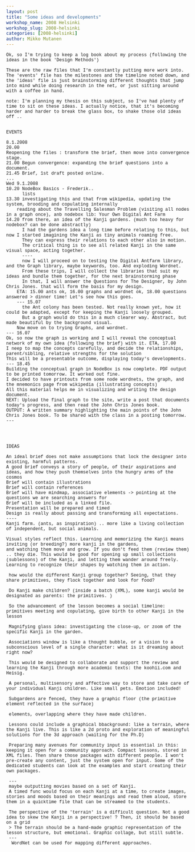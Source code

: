 ```yaml
---
layout: post
title: "Some ideas and developments"
workshop_name: 2008 Helsinki 
workshop_slug: 2008-helsinki
categories: [2008-helsinki]
author: Mikko Mutanen
---
```

<p style="font: normal normal normal 12px/normal Courier; margin: 0px">
Ok, so I'm trying to keep a log book about my process (following the ideas in the book 'Design Methods')
</p>
<p style="font: normal normal normal 12px/normal Courier; margin: 0px">
&nbsp;
</p>
<p style="font: normal normal normal 12px/normal Courier; margin: 0px">
These are the raw files that I'm constantly putting more work into. The 'events' file has the milestones and the timeline noted down, and the 'ideas' file is just brainstorming different thoughts that jump into mind while doing research in the net, or just sitting around with a coffee in hand.
</p>
<p style="font: normal normal normal 12px/normal Courier; margin: 0px">
&nbsp;
</p>
<p style="font: normal normal normal 12px/normal Courier; margin: 0px">
note: I'm planning my thesis on this subject, so I've had plenty of time to sit on these ideas. I actually notice, that it's becoming harder and harder to break the glass box, to shake those old ideas off ..
</p>
<p style="font: normal normal normal 12px/normal Courier; margin: 0px">
&nbsp;
</p>
<p style="font: normal normal normal 12px/normal Courier; margin: 0px">
&nbsp;
</p>
<p style="font: normal normal normal 12px/normal Courier; margin: 0px">
EVENTS
</p>
<p style="font: normal normal normal 12px/normal Courier; min-height: 14px; margin: 0px">
&nbsp;
</p>
<p style="font: normal normal normal 12px/normal Courier; margin: 0px">
8.1.2008
</p>
<p style="font: normal normal normal 12px/normal Courier; margin: 0px">
20.00
</p>
<p style="font: normal normal normal 12px/normal Courier; margin: 0px">
Reopening the files : transform the brief, then move into convergence stage.
</p>
<p style="font: normal normal normal 12px/normal Courier; margin: 0px">
21.00 Begun convergence: expanding the brief questions into a document.
</p>
<p style="font: normal normal normal 12px/normal Courier; margin: 0px">
21.45 Brief, 1st draft posted online.
</p>
<p style="font: normal normal normal 12px/normal Courier; margin: 0px">
...
</p>
<p style="font: normal normal normal 12px/normal Courier; margin: 0px">
Wed 9.1.2008
</p>
<p style="font: normal normal normal 12px/normal Courier; margin: 0px">
10.20 NodeBox Basics - Frederik..
</p>
<p style="font: normal normal normal 12px/normal Courier; margin: 0px">
<span style="white-space: pre" class="Apple-tab-span">		</span>lists 
</p>
<p style="font: normal normal normal 12px/normal Courier; margin: 0px">
13.30 investigating this and that from wikipedia, updating the system, brooding and copulating internally
</p>
<p style="font: normal normal normal 12px/normal Courier; margin: 0px">
<span style="white-space: pre" class="Apple-tab-span">	</span>  reading about the Travelling Salesman Problem (visiting all nodes in a graph once), anb nodebox lib: Your Own Digital Ant Farm
</p>
<p style="font: normal normal normal 12px/normal Courier; margin: 0px">
14.20 from there, an idea of the Kanji gardens. (much too heavy for nodebox? can be done abstractly)
</p>
<p style="font: normal normal normal 12px/normal Courier; margin: 0px">
      I had the gardens idea a long time before relating to this, but now I started imagining the Kanji as tiny animals roaming free.
</p>
<p style="font: normal normal normal 12px/normal Courier; margin: 0px">
      They can express their relations to each other also in motion. 
</p>
<p style="font: normal normal normal 12px/normal Courier; margin: 0px">
      The critical thing is to see all related Kanji in the same visual space, acting together.
</p>
<p style="font: normal normal normal 12px/normal Courier; margin: 0px">
      ----
</p>
<p style="font: normal normal normal 12px/normal Courier; margin: 0px">
      now I will proceed on to testing the Digital Antfarm library, and the Graph library, maybe keywords, too. And exploding Wordnet.
</p>
<p style="font: normal normal normal 12px/normal Courier; margin: 0px">
      From these trips, I will collect the libraries that suit my ideas and bundle them together, for the next brainstorming phase
</p>
<p style="font: normal normal normal 12px/normal Courier; margin: 0px">
      In that, I will answer the Questions for The Designer, by John Chris Jones. that will form the basis for my design.
</p>
<p style="font: normal normal normal 12px/normal Courier; margin: 0px">
<span style="white-space: pre" class="Apple-tab-span">	</span>  ETA: 15.00 ants ok, 16.00 graphs and wordnet ok, 18.00 questions answered &gt; dinner time! Let's see how this goes.
</p>
<p style="font: normal normal normal 12px/normal Courier; margin: 0px">
<span style="white-space: pre" class="Apple-tab-span">	</span>  --- 15.07
</p>
<p style="font: normal normal normal 12px/normal Courier; margin: 0px">
      the Ant colony has been tested. Not really known yet, how it could be adapted, except for keeping the Kanji loosely grouped.
</p>
<p style="font: normal normal normal 12px/normal Courier; margin: 0px">
      But a graph would do this in a much clearer way. Abstract, but made beautiful by the background visual.
</p>
<p style="font: normal normal normal 12px/normal Courier; margin: 0px">
<span style="white-space: pre" class="Apple-tab-span">	</span>  Now move on to trying Graphs, and wordnet.
</p>
<p style="font: normal normal normal 12px/normal Courier; margin: 0px">
--- 16.07
</p>
<p style="font: normal normal normal 12px/normal Courier; margin: 0px">
Ok, so now the graph is working and I will reveal the conceptual network of my own idea (following the brief) with it. ETA, 17.00
</p>
<p style="font: normal normal normal 12px/normal Courier; margin: 0px">
I neep to map the concepts carefully, and decide the relationships, parent/sibling, relative strengths for the solution
</p>
<p style="font: normal normal normal 12px/normal Courier; margin: 0px">
This will be a presentable outcome, displaying today's developments.
</p>
<p style="font: normal normal normal 12px/normal Courier; margin: 0px">
--- 18.45
</p>
<p style="font: normal normal normal 12px/normal Courier; margin: 0px">
Building the conceptual graph in NodeBox is now complete. PDF output to be printed tomorrow. It worked out fine.
</p>
<p style="font: normal normal normal 12px/normal Courier; margin: 0px">
I decided to have printouts from some node wordnets, the graph, and the mnemonics page from wikipedia (illustrating concepts)
</p>
<p style="font: normal normal normal 12px/normal Courier; margin: 0px">
All this material helps me in visualizing and writing the design document.
</p>
<p style="font: normal normal normal 12px/normal Courier; margin: 0px">
NEXT: Upload the final graph to the site, write a post that documents today's progress, and then read the John Chris Jones book.
</p>
<p style="font: normal normal normal 12px/normal Courier; margin: 0px">
OUTPUT: A written summary highlighting the main points of the John Chris Jones book. To be shared with the class in a posting tomorrow.
</p>
<p style="font: normal normal normal 12px/normal Courier; margin: 0px">
---
</p>
<p style="font: normal normal normal 12px/normal Courier; min-height: 14px; margin: 0px">
&nbsp;
</p>
<p style="font: normal normal normal 12px/normal Courier; min-height: 14px; margin: 0px">
&nbsp;
</p>
<p style="font: normal normal normal 12px/normal Courier; min-height: 14px; margin: 0px">
&nbsp;
</p>
<p style="font: normal normal normal 12px/normal Courier; min-height: 14px; margin: 0px">
&nbsp;
</p>
<p style="font: normal normal normal 12px/normal Courier; margin: 0px">
IDEAS
</p>
<p style="font: normal normal normal 12px/normal Courier; margin: 0px">
&nbsp;
</p>
<p style="font: normal normal normal 12px/normal Courier; margin: 0px">
An ideal brief does not make assumptions that lock the designer into existing, harmful patterns.
</p>
<p style="font: normal normal normal 12px/normal Courier; margin: 0px">
A good brief conveys a story of people, of their aspirations and ideas, and how they push themselves into the hungry arms of the cosmos
</p>
<p style="font: normal normal normal 12px/normal Courier; margin: 0px">
Brief will contain illustrations
</p>
<p style="font: normal normal normal 12px/normal Courier; margin: 0px">
Brief will contain references
</p>
<p style="font: normal normal normal 12px/normal Courier; margin: 0px">
Brief will have mindmap, associative elements -&gt; pointing at the questions we are searching answers for
</p>
<p style="font: normal normal normal 12px/normal Courier; margin: 0px">
Brief will be included as a linked file.
</p>
<p style="font: normal normal normal 12px/normal Courier; margin: 0px">
Presentation will be prepared and timed
</p>
<p style="font: normal normal normal 12px/normal Courier; margin: 0px">
Design is really about passing and transforming all expectations.
</p>
<p style="font: normal normal normal 12px/normal Courier; margin: 0px">
----
</p>
<p style="font: normal normal normal 12px/normal Courier; margin: 0px">
Kanji farm. (ants, as inspiration) .. more like a living collection of independent, but social animals.
</p>
<p style="font: normal normal normal 12px/normal Courier; margin: 0px">
&nbsp;
</p>
<p style="font: normal normal normal 12px/normal Courier; margin: 0px">
Visual styles reflect this. Learning and memorizing the Kanji means inviting (or breeding?) more kanji in the gardens,
</p>
<p style="font: normal normal normal 12px/normal Courier; margin: 0px">
and watching them move and grow. If you don't feed them (review them) .. they die. This would be good for opening up small collections (sublessons) of the Kanji, and letting them wander around freely. Learning to recognize their shapes by watching them in action. 
</p>
<p style="font: normal normal normal 12px/normal Courier; margin: 0px">
&nbsp;
</p>
<p style="font: normal normal normal 12px/normal Courier; margin: 0px">
 how would the different Kanji group together? Seeing, that they share primitives, they flock together and look for food?
</p>
<p style="font: normal normal normal 12px/normal Courier; margin: 0px">
&nbsp;
</p>
<p style="font: normal normal normal 12px/normal Courier; margin: 0px">
 Do Kanji make children? (inside a batch (XML), some kanji would be designated as parents: the primitives. )
</p>
<p style="font: normal normal normal 12px/normal Courier; margin: 0px">
&nbsp;
</p>
<p style="font: normal normal normal 12px/normal Courier; margin: 0px">
 So the advancement of the lesson becomes a social timeline: primitives meeting and copulating, give birth to other Kanji in the lesson 
</p>
<p style="font: normal normal normal 12px/normal Courier; margin: 0px">
&nbsp;
</p>
<p style="font: normal normal normal 12px/normal Courier; margin: 0px">
 Magnifying glass idea: investigating the close-up, or zoom of the specific Kanji in the garden. 
</p>
<p style="font: normal normal normal 12px/normal Courier; margin: 0px">
&nbsp;
</p>
<p style="font: normal normal normal 12px/normal Courier; margin: 0px">
 Associations window is like a thought bubble, or a vision to a subconscious level of a single character: what is it dreaming about right now?
</p>
<p style="font: normal normal normal 12px/normal Courier; margin: 0px">
&nbsp;
</p>
<p style="font: normal normal normal 12px/normal Courier; margin: 0px">
 This would be designed to collaborate and support the review and learning the Kanji through more academic texts: the koohii.com and Heisig.
</p>
<p style="font: normal normal normal 12px/normal Courier; margin: 0px">
&nbsp;
</p>
<p style="font: normal normal normal 12px/normal Courier; margin: 0px">
 A personal, multisensory and affective way to store and take care of your individual Kanji children. Like small pets. Emotion included!
</p>
<p style="font: normal normal normal 12px/normal Courier; margin: 0px">
&nbsp;
</p>
<p style="font: normal normal normal 12px/normal Courier; margin: 0px">
 Subgardens are fenced, they have a graphic floor (the primitive element reflected in the surface)
</p>
<p style="font: normal normal normal 12px/normal Courier; margin: 0px">
&nbsp;
</p>
<p style="font: normal normal normal 12px/normal Courier; margin: 0px">
 elements, overlapping where they have made children. 
</p>
<p style="font: normal normal normal 12px/normal Courier; margin: 0px">
&nbsp;
</p>
<p style="font: normal normal normal 12px/normal Courier; margin: 0px">
 Lessons could include a graphical bbackground: like a terrain, where the Kanji live. This is like a 2d proto and exploration of meaningful solutions for the 3d approach (waiting for the Ph.D)
</p>
<p style="font: normal normal normal 12px/normal Courier; margin: 0px">
&nbsp;
</p>
<p style="font: normal normal normal 12px/normal Courier; margin: 0px">
 Preparing many avenues for community input is essential in this: keeping it open for a community approach. Compact lessons, stored in XML files. Then share those packages with different people. I won't pre-create any content, just the system open for input. Some of the dedicated students can look at the examples and start creating their own packages.
</p>
<p style="font: normal normal normal 12px/normal Courier; margin: 0px">
&nbsp;
</p>
<p style="font: normal normal normal 12px/normal Courier; margin: 0px">
 ---
</p>
<p style="font: normal normal normal 12px/normal Courier; margin: 0px">
 maybe outputting movies based on a set of Kanji. 
</p>
<p style="font: normal normal normal 12px/normal Courier; margin: 0px">
 A timed func would focus on each Kanji at a time, to create images, stories and moods based on their meanings and read them aloud, store them in a quicktime file that can be streamed to the students.
</p>
<p style="font: normal normal normal 12px/normal Courier; margin: 0px">
&nbsp;
</p>
<p style="font: normal normal normal 12px/normal Courier; margin: 0px">
 The perspective of the 'terrain' is a difficult question. Not a good idea to skew the Kanji in a perspective! ? Then, it should be based on a grid 
</p>
<p style="font: normal normal normal 12px/normal Courier; margin: 0px">
 &gt; The terrain should be a hand-made graphic representation of the lesson structure, but emotional. Graphic collage, but still subtle.
</p>
<p style="font: normal normal normal 12px/normal Courier; margin: 0px">
 ---
</p>
<p style="font: normal normal normal 12px/normal Courier; min-height: 14px; margin: 0px">
  WordNet can be used for mapping different approaches.
</p>
<p style="font: normal normal normal 12px/normal Courier; min-height: 14px; margin: 0px">
&nbsp;
</p>
<p style="font: normal normal normal 12px/normal Courier; min-height: 14px; margin: 0px">
&nbsp;
</p>
<p style="font: normal normal normal 12px/normal Courier; min-height: 14px; margin: 0px">
&nbsp;
</p>
<p style="font: normal normal normal 12px/normal Courier; min-height: 14px; margin: 0px">
&nbsp;
</p>
<p style="font: normal normal normal 12px/normal Courier; min-height: 14px; margin: 0px">
&nbsp;
</p>

